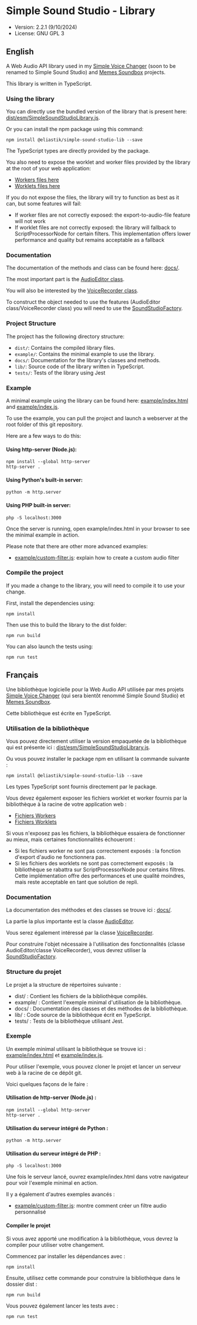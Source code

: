 ﻿# Simple Sound Studio - Library

* Version: 2.2.1 (9/10/2024)
* License: GNU GPL 3

## English

A Web Audio API library used in my [Simple Voice Changer](https://github.com/Eliastik/simple-voice-changer) (soon to be renamed to Simple Sound Studio) and [Memes Soundbox](https://github.com/Eliastik/memes-soundbox) projects.

This library is written in TypeScript.

### Using the library

You can directly use the bundled version of the library that is present here: [dist/esm/SimpleSoundStudioLibrary.js](dist/esm/SimpleSoundStudioLibrary.js).

Or you can install the npm package using this command:

`npm install @eliastik/simple-sound-studio-lib --save`

The TypeScript types are directly provided by the package.

You also need to expose the worklet and worker files provided by the library at the root of your web application:

- [Workers files here](https://github.com/Eliastik/simple-sound-studio-lib/tree/master/dist/workers)
- [Worklets files here](https://github.com/Eliastik/simple-sound-studio-lib/tree/master/dist/worklets)

If you do not expose the files, the library will try to function as best as it can, but some features will fail:

- If worker files are not correctly exposed: the export-to-audio-file feature will not work
- If worklet files are not correctly exposed: the library will fallback to ScriptProcessorNode for certain filters. This implementation offers lower performance and quality but remains acceptable as a fallback

### Documentation

The documentation of the methods and class can be found here: [docs/](docs/).

The most important part is the [AudioEditor class](docs/classes/AudioEditor.md).

You will also be interested by the [VoiceRecorder class](docs/classes/VoiceRecorder.md).

To construct the object needed to use the features (AudioEditor class/VoiceRecorder class) you will need to use the [SoundStudioFactory](docs/classes/SoundStudioFactory.md).

### Project Structure

The project has the following directory structure:

- `dist/`: Contains the compiled library files.
- `example/`: Contains the minimal example to use the library.
- `docs/`: Documentation for the library's classes and methods.
- `lib/`: Source code of the library written in TypeScript.
- `tests/`: Tests of the library using Jest

### Example

A minimal example using the library can be found here: [example/index.html](example/index.html) and [example/index.js](example/index.js).

To use the example, you can pull the project and launch a webserver at the root folder of this git repository.

Here are a few ways to do this:

#### Using http-server (Node.js):

```
npm install --global http-server
http-server .
```

#### Using Python's built-in server:


```
python -m http.server
```

#### Using PHP built-in server:

```
php -S localhost:3000
```

Once the server is running, open example/index.html in your browser to see the minimal example in action.

Please note that there are other more advanced examples:

- [example/custom-filter.js](example/custom-filter.js): explain how to create a custom audio filter

### Compile the project

If you made a change to the library, you will need to compile it to use your change.

First, install the dependencies using:

`npm install`

Then use this to build the library to the dist folder:

`npm run build`

You can also launch the tests using:

`npm run test`

## Français

Une bibliothèque logicielle pour la Web Audio API utilisée par mes projets [Simple Voice Changer](https://github.com/Eliastik/simple-voice-changer) (qui sera bientôt renommé Simple Sound Studio) et [Memes Soundbox](https://github.com/Eliastik/memes-soundbox).

Cette bibliothèque est écrite en TypeScript.

### Utilisation de la bibliothèque

Vous pouvez directement utiliser la version empaquetée de la bibliothèque qui est présente ici : [dist/esm/SimpleSoundStudioLibrary.js](dist/esm/SimpleSoundStudioLibrary.js).

Ou vous pouvez installer le package npm en utilisant la commande suivante :

`npm install @eliastik/simple-sound-studio-lib --save`

Les types TypeScript sont fournis directement par le package.

Vous devez également exposer les fichiers worklet et worker fournis par la bibliothèque à la racine de votre application web :

- [Fichiers Workers](https://github.com/Eliastik/simple-sound-studio-lib/tree/master/dist/workers)
- [Fichiers Worklets](https://github.com/Eliastik/simple-sound-studio-lib/tree/master/dist/worklets)

Si vous n'exposez pas les fichiers, la bibliothèque essaiera de fonctionner au mieux, mais certaines fonctionnalités échoueront :

- Si les fichiers worker ne sont pas correctement exposés : la fonction d'export d'audio ne fonctionnera pas.
- Si les fichiers des worklets ne sont pas correctement exposés : la bibliothèque se rabattra sur ScriptProcessorNode pour certains filtres. Cette implémentation offre des performances et une qualité moindres, mais reste acceptable en tant que solution de repli.

### Documentation

La documentation des méthodes et des classes se trouve ici : [docs/](docs/).

La partie la plus importante est la classe [AudioEditor](docs/classes/AudioEditor.md).

Vous serez également intéressé par la classe [VoiceRecorder](docs/classes/VoiceRecorder.md).

Pour construire l'objet nécessaire à l'utilisation des fonctionnalités (classe AudioEditor/classe VoiceRecorder), vous devrez utiliser la [SoundStudioFactory](docs/classes/SoundStudioFactory.md).

### Structure du projet

Le projet a la structure de répertoires suivante :

- dist/ : Contient les fichiers de la bibliothèque compilés.
- example/ : Contient l'exemple minimal d'utilisation de la bibliothèque.
- docs/ : Documentation des classes et des méthodes de la bibliothèque.
- lib/ : Code source de la bibliothèque écrit en TypeScript.
- tests/ : Tests de la bibliothèque utilisant Jest.

### Exemple

Un exemple minimal utilisant la bibliothèque se trouve ici : [example/index.html](example/index.html) et [example/index.js](example/index.js).

Pour utiliser l'exemple, vous pouvez cloner le projet et lancer un serveur web à la racine de ce dépôt git.

Voici quelques façons de le faire :

#### Utilisation de http-server (Node.js) :

```
npm install --global http-server
http-server .
```

####  Utilisation du serveur intégré de Python :

```
python -m http.server
```

#### Utilisation du serveur intégré de PHP :

```
php -S localhost:3000
```

Une fois le serveur lancé, ouvrez example/index.html dans votre navigateur pour voir l'exemple minimal en action.

Il y a également d'autres  exemples avancés :

- [example/custom-filter.js](example/custom-filter.js): montre comment créer un filtre audio personnalisé

#### Compiler le projet

Si vous avez apporté une modification à la bibliothèque, vous devrez la compiler pour utiliser votre changement.

Commencez par installer les dépendances avec :

`npm install`

Ensuite, utilisez cette commande pour construire la bibliothèque dans le dossier dist :

`npm run build`

Vous pouvez également lancer les tests avec :

`npm run test`
